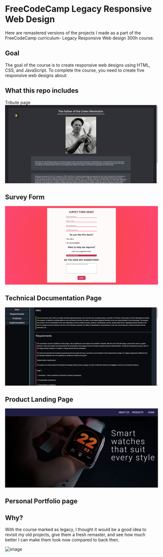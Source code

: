 <h1>FreeCodeCamp Legacy Responsive Web Design</h1>

Here are remastered versions of the projects I made as a part of the FreeCodeCamp curriculum- Legacy Responsive Web design 300h course.
<h2>Goal</h2>
The goal of the course is to create responsive web designs using HTML, CSS, and JavaScript. To complete the course, you need to create five responsive web designs about:
<h2>What this repo includes</h2> 

Tribute page
<img src="/demo images/tribute.PNG"/>
<h2>Survey Form</h2>
<img src="/demo images/form.PNG"/>
<h2>Technical Documentation Page</h2>
<img src="/demo images/documentation.PNG"/>
<h2>Product Landing Page</h2>
<img src="/demo images/product-landing.PNG"/>
<h2>Personal Portfolio page<h2>
<h2>Why?</h2>
With the course marked as legacy,  I thought it would be a good idea to revisit my old projects, give them a fresh remaster, and see how much better I can make them look now compared to back then.

![image](https://user-images.githubusercontent.com/87969078/174854805-1ff885c3-7905-4b22-a1ac-247eca93f7ec.png)
